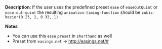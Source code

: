 __Description__: If the user uses the predefined preset `ease` of `easeOutQuint` or `ease-out-quint` the resulting `animation-timing-function` should be `cubic-bezier(0.23, 1, 0.32, 1)`

__Notes__

+ You can use this `ease` `preset` in `shorthand` as well
+ Preset from `easings.net` -> http://easings.net/#